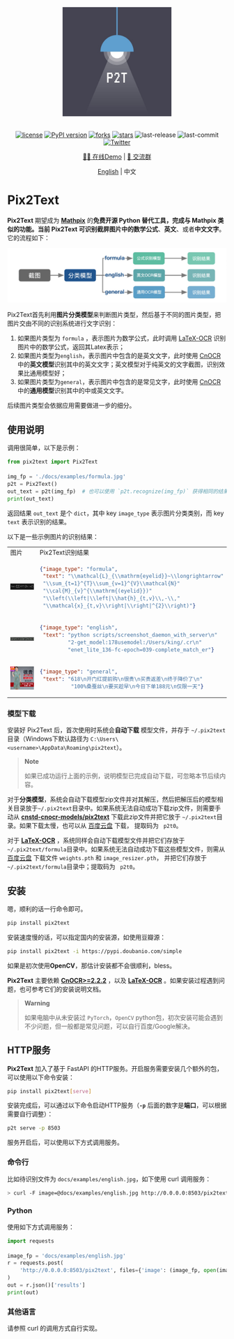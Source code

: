 <div align="center">
  <img src="./docs/figs/p2t.jpg" width="250px"/>
  <div>&nbsp;</div>

[![license](https://img.shields.io/github/license/breezedeus/pix2text)](./LICENSE)
[![PyPI version](https://badge.fury.io/py/pix2text.svg)](https://badge.fury.io/py/pix2text)
[![forks](https://img.shields.io/github/forks/breezedeus/pix2text)](https://github.com/breezedeus/pix2text)
[![stars](https://img.shields.io/github/stars/breezedeus/pix2text)](https://github.com/breezedeus/pix2text)
![last-release](https://img.shields.io/github/release-date/breezedeus/pix2text)
![last-commit](https://img.shields.io/github/last-commit/breezedeus/pix2text)
[![Twitter](https://img.shields.io/twitter/url?url=https%3A%2F%2Ftwitter.com%2Fbreezedeus)](https://twitter.com/breezedeus)

[🛀🏻 在线Demo](https://huggingface.co/spaces/breezedeus/cnocr) |
[💬 交流群](https://cnocr.readthedocs.io/zh/latest/contact/)

</div>

<div align="center">

[English](./README_en.md) | 中文
</div>

# Pix2Text



**Pix2Text** 期望成为 **[Mathpix](https://mathpix.com/)** 的**免费开源 Python **替代工具，完成与 Mathpix 类似的功能。当前 Pix2Text 可识别截屏图片中的**数学公式**、**英文**、或者**中文文字**。它的流程如下：

<div align="center">
  <img src="./docs/figs/arch-flow.jpg" alt="Pix2Text流程" width="800px"/>
</div>



Pix2Text首先利用**图片分类模型**来判断图片类型，然后基于不同的图片类型，把图片交由不同的识别系统进行文字识别：

1. 如果图片类型为 `formula` ，表示图片为数学公式，此时调用 [LaTeX-OCR](https://github.com/lukas-blecher/LaTeX-OCR) 识别图片中的数学公式，返回其Latex表示；
1. 如果图片类型为`english`，表示图片中包含的是英文文字，此时使用 [CnOCR](https://github.com/breezedeus/cnocr) 中的**英文模型**识别其中的英文文字；英文模型对于纯英文的文字截图，识别效果比通用模型好；
1. 如果图片类型为`general`，表示图片中包含的是常见文字，此时使用 [CnOCR](https://github.com/breezedeus/cnocr) 中的**通用模型**识别其中的中或英文文字。



后续图片类型会依据应用需要做进一步的细分。





## 使用说明


调用很简单，以下是示例：

```python
from pix2text import Pix2Text

img_fp = './docs/examples/formula.jpg'
p2t = Pix2Text()
out_text = p2t(img_fp)  # 也可以使用 `p2t.recognize(img_fp)` 获得相同的结果
print(out_text)
```



返回结果 `out_text` 是个 `dict`，其中 key `image_type` 表示图片分类类别，而 key `text` 表示识别的结果。



以下是一些示例图片的识别结果：

<table>
<tr>
<td> 图片 </td> <td> Pix2Text识别结果 </td>
</tr>
<tr>
<td>

<img src="./docs/examples/formula.jpg" alt="formula"> 
</td>
<td>

```json
{"image_type": "formula",
 "text": "\\mathcal{L}_{\\mathrm{eyelid}}~\\longrightarrow"
 "\\sum_{t=1}^{T}\\sum_{v=1}^{V}\\mathcal{N}"
 "\\cal{M}_{v}^{\\mathrm{(eyelid}})"
 "\\left(\\left|\\left|\\hat{h}_{t,v}\\,-\\,"
 "\\mathcal{x}_{t,v}\\right|\\right|^{2}\\right)"}
```
</td>
</tr>
<tr>
<td>

 <img src="./docs/examples/english.jpg" alt="english"> 
</td>
<td>

```json
{"image_type": "english",
 "text": "python scripts/screenshot_daemon_with_server\n"
         "2-get_model:178usemodel:/Users/king/.cr\n"
         "enet_lite_136-fc-epoch=039-complete_match_er"}
```
</td>
</tr>
<tr>
<td>

 <img src="./docs/examples/general.jpg" alt="general"> 
</td>
<td>

```json
{"image_type": "general",
 "text": "618\n开门红提前购\n很贵\n买贵返差\n终于降价了\n"
          "100%桑蚕丝\n要买趁早\n今日下单188元\n仅限一天"}
```
</td>
</tr>
</table>



### 模型下载

安装好 Pix2Text 后，首次使用时系统会**自动下载** 模型文件，并存于 `~/.pix2text`目录（Windows下默认路径为 `C:\Users\<username>\AppData\Roaming\pix2text`）。



> **Note**
>
> 如果已成功运行上面的示例，说明模型已完成自动下载，可忽略本节后续内容。



对于**分类模型**，系统会自动下载模型zip文件并对其解压，然后把解压后的模型相关目录放于`~/.pix2text`目录中。如果系统无法自动成功下载zip文件，则需要手动从 **[cnstd-cnocr-models/pix2text](https://huggingface.co/breezedeus/cnstd-cnocr-models/tree/main/models/pix2text/0.1)** 下载此zip文件并把它放于 `~/.pix2text`目录。如果下载太慢，也可以从 [百度云盘](https://pan.baidu.com/s/10E_NAAWHnbcCu7tw3vnbjg?pwd=p2t0) 下载， 提取码为 ` p2t0`。

对于  **[LaTeX-OCR](https://github.com/lukas-blecher/LaTeX-OCR)** ，系统同样会自动下载模型文件并把它们存放于`~/.pix2text/formula`目录中。如果系统无法自动成功下载这些模型文件，则需从  [百度云盘](https://pan.baidu.com/s/1KgFLm6iTRK0Zn8fvu2aDzQ?pwd=p2t0) 下载文件 `weights.pth` 和 `image_resizer.pth`， 并把它们存放于`~/.pix2text/formula`目录中；提取码为 ` p2t0`。



## 安装

嗯，顺利的话一行命令即可。

```bash
pip install pix2text
```

安装速度慢的话，可以指定国内的安装源，如使用豆瓣源：

```bash
pip install pix2text -i https://pypi.doubanio.com/simple
```



如果是初次使用**OpenCV**，那估计安装都不会很顺利，bless。

**Pix2Text** 主要依赖 [**CnOCR>=2.2.2**](https://github.com/breezedeus/cnocr) ，以及 [**LaTeX-OCR**](https://github.com/lukas-blecher/LaTeX-OCR) 。如果安装过程遇到问题，也可参考它们的安装说明文档。



> **Warning** 
>
> 如果电脑中从未安装过 `PyTorch`，`OpenCV` python包，初次安装可能会遇到不少问题，但一般都是常见问题，可以自行百度/Google解决。



## HTTP服务

 **Pix2Text** 加入了基于 FastAPI 的HTTP服务。开启服务需要安装几个额外的包，可以使用以下命令安装：

```bash
pip install pix2text[serve]
```



安装完成后，可以通过以下命令启动HTTP服务（**`-p`** 后面的数字是**端口**，可以根据需要自行调整）：

```bash
p2t serve -p 8503
```



服务开启后，可以使用以下方式调用服务。



### 命令行

比如待识别文件为 `docs/examples/english.jpg`，如下使用 curl 调用服务：

```bash
> curl -F image=@docs/examples/english.jpg http://0.0.0.0:8503/pix2text
```



### Python

使用如下方式调用服务：

```python
import requests

image_fp = 'docs/examples/english.jpg'
r = requests.post(
    'http://0.0.0.0:8503/pix2text', files={'image': (image_fp, open(image_fp, 'rb'), 'image/png')},
)
out = r.json()['results']
print(out)
```



### 其他语言

请参照 curl 的调用方式自行实现。
